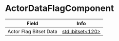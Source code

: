 # ActorDataFlagComponent

<table><thead><tr><th>Field</th><th>Info</th></tr></thead><tbody>
<tr><td>Actor Flag Bitset Data</td><td><a href="../types/std_bitset<120>.md">std::bitset&lt;120&gt;</a></td></tr>
</tbody></table>